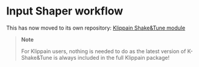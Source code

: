 # Input Shaper workflow

This has now moved to its own repository: [Klippain Shake&Tune module](https://github.com/frix-x/klippain-shaketune)

  > **Note**
  >
  > For Klippain users, nothing is needed to do as the latest version of K-Shake&Tune is always included in the full Klippain package!
